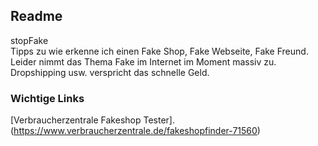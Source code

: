 ## Readme
stopFake  
Tipps zu wie erkenne ich einen Fake Shop, Fake Webseite, Fake Freund.  
Leider nimmt das Thema Fake im Internet im Moment massiv zu.  
Dropshipping usw. verspricht das schnelle Geld.   
  
### Wichtige Links
[Verbraucherzentrale Fakeshop Tester].(https://www.verbraucherzentrale.de/fakeshopfinder-71560)
